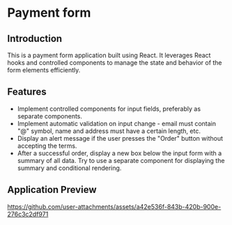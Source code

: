 # Payment form
## Introduction

This is a payment form application built using React. It leverages React hooks and controlled components to manage the state and behavior of the form elements efficiently.

## Features

- Implement controlled components for input fields, preferably as separate components.
- Implement automatic validation on input change - email must contain "@" symbol, name and address must have a certain length, etc.
- Display an alert message if the user presses the "Order" button without accepting the terms.
- After a successful order, display a new box below the input form with a summary of all data. Try to use a separate component for displaying the summary and conditional rendering.

## Application Preview



https://github.com/user-attachments/assets/a42e536f-843b-420b-900e-276c3c2df971




